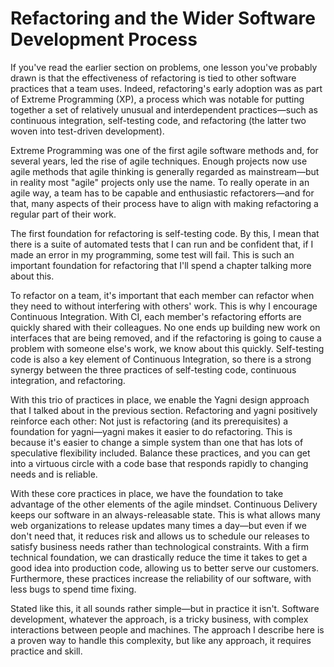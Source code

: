 # Refactoring and the Wider Software Development Process

If you've read the earlier section on problems, one lesson you've probably drawn is that the effectiveness of refactoring is tied to other software practices that a team uses. Indeed, refactoring's early adoption was as part of Extreme Programming (XP), a process which was notable for putting together a set of relatively unusual and interdependent practices—such as continuous integration, self-testing code, and refactoring (the latter two woven into test-driven development).

Extreme Programming was one of the first agile software methods and, for several years, led the rise of agile techniques. Enough projects now use agile methods that agile thinking is generally regarded as mainstream—but in reality most "agile" projects only use the name. To really operate in an agile way, a team has to be capable and enthusiastic refactorers—and for that, many aspects of their process have to align with making refactoring a regular part of their work.

The first foundation for refactoring is self-testing code. By this, I mean that there is a suite of automated tests that I can run and be confident that, if I made an error in my programming, some test will fail. This is such an important foundation for refactoring that I'll spend a chapter talking more about this.

To refactor on a team, it's important that each member can refactor when they need to without interfering with others' work. This is why I encourage Continuous Integration. With CI, each member's refactoring efforts are quickly shared with their colleagues. No one ends up building new work on interfaces that are being removed, and if the refactoring is going to cause a problem with someone else's work, we know about this quickly. Self-testing code is also a key element of Continuous Integration, so there is a strong synergy between the three practices of self-testing code, continuous integration, and refactoring.

With this trio of practices in place, we enable the Yagni design approach that I talked about in the previous section. Refactoring and yagni positively reinforce each other: Not just is refactoring (and its prerequisites) a foundation for yagni—yagni makes it easier to do refactoring. This is because it's easier to change a simple system than one that has lots of speculative flexibility included. Balance these practices, and you can get into a virtuous circle with a code base that responds rapidly to changing needs and is reliable.

With these core practices in place, we have the foundation to take advantage of the other elements of the agile mindset. Continuous Delivery keeps our software in an always-releasable state. This is what allows many web organizations to release updates many times a day—but even if we don't need that, it reduces risk and allows us to schedule our releases to satisfy business needs rather than technological constraints. With a firm technical foundation, we can drastically reduce the time it takes to get a good idea into production code, allowing us to better serve our customers. Furthermore, these practices increase the reliability of our software, with less bugs to spend time fixing.

Stated like this, it all sounds rather simple—but in practice it isn't. Software development, whatever the approach, is a tricky business, with complex interactions between people and machines. The approach I describe here is a proven way to handle this complexity, but like any approach, it requires practice and skill.

